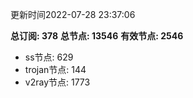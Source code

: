 更新时间2022-07-28 23:37:06

**总订阅: 378**
**总节点: 13546**
**有效节点: 2546**
- ss节点: 629
- trojan节点: 144
- v2ray节点: 1773
